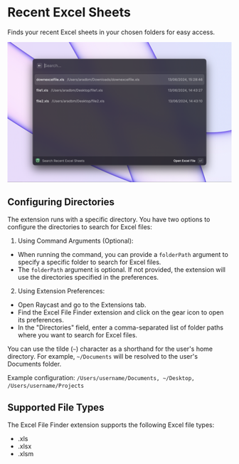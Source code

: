 # Recent Excel Sheets

Finds your recent Excel sheets in your chosen folders for easy access.

![Image 1](./metadata/Screenshot01.png)

## Configuring Directories

The extension runs with a specific directory. You have two options to configure the directories to search for Excel files:

1. Using Command Arguments (Optional):

- When running the command, you can provide a `folderPath` argument to specify a specific folder to search for Excel files.
- The `folderPath` argument is optional. If not provided, the extension will use the directories specified in the preferences.

2. Using Extension Preferences:

- Open Raycast and go to the Extensions tab.
- Find the Excel File Finder extension and click on the gear icon to open its preferences.
- In the "Directories" field, enter a comma-separated list of folder paths where you want to search for Excel files.

You can use the tilde (`~`) character as a shorthand for the user's home directory. For example, `~/Documents` will be resolved to the user's Documents folder.

Example configuration:
`/Users/username/Documents, ~/Desktop, /Users/username/Projects`

## Supported File Types

The Excel File Finder extension supports the following Excel file types:

- .xls
- .xlsx
- .xlsm
